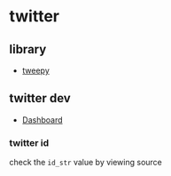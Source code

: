 # twitter

## library

- [tweepy](https://docs.tweepy.org/en/stable/)

## twitter dev

- [Dashboard](https://developer.twitter.com/en/portal/dashboard)

### twitter id

check the `id_str` value by viewing source